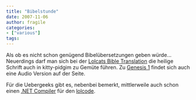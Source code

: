 ```yaml
---
title: "Bibelstunde"
date: 2007-11-06
author: fragile
categories:
- ["various"]
tags:
---
```

Als ob es nicht schon genügend Bibelübersetzungen geben würde... Neuerdings darf man sich bei der <a href="http://www.lolcatbible.com/index.php?title=Main_Page" target="_blank">Lolcats Bible Translation</a> die heilige Schrift auch in kitty-pidgim zu Gemüte führen. Zu <a href="http://www.lolcatbible.com/index.php?title=Genesis_1" target="_blank">Genesis 1</a> findet sich auch eine Audio Version auf der Seite.

Für die Uebergeeks gibt es, nebenbei bemerkt, mittlerweile auch schon einen <a href="http://blog.notdot.net/archives/32-LOLCode.net-Now-your-LOLCats-can-use-the-CLR!.html" target="_blank">.NET Compiler</a> für den <a href="http://lolcode.com/" target="_blank">lolcode</a>.